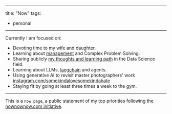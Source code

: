 

---
title: "Now"
tags:
- personal
---

Currently I am focused on:
- Devoting time to my wife and daughter.
- Learning about [management](https://pelayoarbues.github.io/tags/management/) and Complex Problem Solving.
- Sharing publicly [my thoughts and learning path](digital-garden.md) in the Data Science field. 
- Learning about LLMs, [langchain](https://python.langchain.com/en/latest/index.html) and agents. 
- Using generative AI to revisit master photographers' work [instagram.com/somekindalovesomekindahate](https://www.instagram.com/somekindalovesomekindahate/)
- Staying fit by going at least three times a week to the gym.

---
This is a `now page`, a public statement of my top priorities following the [nownownow.com initiative](https://nownownow.com/about). 